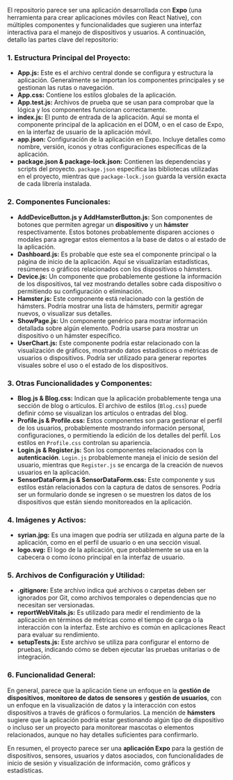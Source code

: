 El repositorio parece ser una aplicación desarrollada con **Expo** (una herramienta para crear aplicaciones móviles con React Native), con múltiples componentes y funcionalidades que sugieren una interfaz interactiva para el manejo de dispositivos y usuarios. A continuación, detallo las partes clave del repositorio:

### 1. **Estructura Principal del Proyecto:**
   - **App.js:** Este es el archivo central donde se configura y estructura la aplicación. Generalmente se importan los componentes principales y se gestionan las rutas o navegación.
   - **App.css:** Contiene los estilos globales de la aplicación.
   - **App.test.js:** Archivos de prueba que se usan para comprobar que la lógica y los componentes funcionan correctamente.
   - **index.js:** El punto de entrada de la aplicación. Aquí se monta el componente principal de la aplicación en el DOM, o en el caso de Expo, en la interfaz de usuario de la aplicación móvil.
   - **app.json:** Configuración de la aplicación en Expo. Incluye detalles como nombre, versión, íconos y otras configuraciones específicas de la aplicación.
   - **package.json & package-lock.json:** Contienen las dependencias y scripts del proyecto. `package.json` especifica las bibliotecas utilizadas en el proyecto, mientras que `package-lock.json` guarda la versión exacta de cada librería instalada.

### 2. **Componentes Funcionales:**
   - **AddDeviceButton.js y AddHamsterButton.js:** Son componentes de botones que permiten agregar un **dispositivo** y un **hámster** respectivamente. Estos botones probablemente disparen acciones o modales para agregar estos elementos a la base de datos o al estado de la aplicación.
   - **Dashboard.js:** Es probable que este sea el componente principal o la página de inicio de la aplicación. Aquí se visualizarían estadísticas, resúmenes o gráficos relacionados con los dispositivos o hámsters.
   - **Device.js:** Un componente que probablemente gestione la información de los dispositivos, tal vez mostrando detalles sobre cada dispositivo o permitiendo su configuración o eliminación.
   - **Hamster.js:** Este componente está relacionado con la gestión de hámsters. Podría mostrar una lista de hámsters, permitir agregar nuevos, o visualizar sus detalles.
   - **ShowPage.js:** Un componente genérico para mostrar información detallada sobre algún elemento. Podría usarse para mostrar un dispositivo o un hámster específico.
   - **UserChart.js:** Este componente podría estar relacionado con la visualización de gráficos, mostrando datos estadísticos o métricas de usuarios o dispositivos. Podría ser utilizado para generar reportes visuales sobre el uso o el estado de los dispositivos.

### 3. **Otras Funcionalidades y Componentes:**
   - **Blog.js & Blog.css:** Indican que la aplicación probablemente tenga una sección de blog o artículos. El archivo de estilos (`Blog.css`) puede definir cómo se visualizan los artículos o entradas del blog.
   - **Profile.js & Profile.css:** Estos componentes son para gestionar el perfil de los usuarios, probablemente mostrando información personal, configuraciones, o permitiendo la edición de los detalles del perfil. Los estilos en `Profile.css` controlan su apariencia.
   - **Login.js & Register.js:** Son los componentes relacionados con la **autenticación**. `Login.js` probablemente maneja el inicio de sesión del usuario, mientras que `Register.js` se encarga de la creación de nuevos usuarios en la aplicación.
   - **SensorDataForm.js & SensorDataForm.css:** Este componente y sus estilos están relacionados con la captura de datos de sensores. Podría ser un formulario donde se ingresen o se muestren los datos de los dispositivos que están siendo monitoreados en la aplicación.

### 4. **Imágenes y Activos:**
   - **syrian.jpg:** Es una imagen que podría ser utilizada en alguna parte de la aplicación, como en el perfil de usuario o en una sección visual.
   - **logo.svg:** El logo de la aplicación, que probablemente se usa en la cabecera o como ícono principal en la interfaz de usuario.

### 5. **Archivos de Configuración y Utilidad:**
   - **.gitignore:** Este archivo indica qué archivos o carpetas deben ser ignorados por Git, como archivos temporales o dependencias que no necesitan ser versionadas.
   - **reportWebVitals.js:** Es utilizado para medir el rendimiento de la aplicación en términos de métricas como el tiempo de carga o la interacción con la interfaz. Este archivo es común en aplicaciones React para evaluar su rendimiento.
   - **setupTests.js:** Este archivo se utiliza para configurar el entorno de pruebas, indicando cómo se deben ejecutar las pruebas unitarias o de integración.

### 6. **Funcionalidad General:**
   En general, parece que la aplicación tiene un enfoque en la **gestión de dispositivos**, **monitoreo de datos de sensores** y **gestión de usuarios**, con un enfoque en la visualización de datos y la interacción con estos dispositivos a través de gráficos o formularios. La mención de **hámsters** sugiere que la aplicación podría estar gestionando algún tipo de dispositivo o incluso ser un proyecto para monitorear mascotas o elementos relacionados, aunque no hay detalles suficientes para confirmarlo.

En resumen, el proyecto parece ser una **aplicación Expo** para la gestión de dispositivos, sensores, usuarios y datos asociados, con funcionalidades de inicio de sesión y visualización de información, como gráficos y estadísticas.
